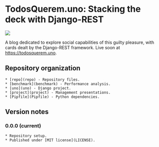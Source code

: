 # TodosQuerem.uno: Stacking the deck with Django-REST #

![](../repo/img/uno.jpg)

A blog dedicated to explore social capabilities of this guilty pleasure, with cards dealt by the Django-REST framework.
Live soon at https://todosquerem.uno.

## Repository organization ##

    * [repo](repo) - Repository files.
    * [benchmark](benchmark) - Performance analysis.
    * [uno](uno) - Django project.
    * [project](project) - Management presentations.
    * [Pipfile](Pipfile) - Python dependencies.

## Version notes ##

### 0.0.0 (current) ###

    * Repository setup.
    * Published under [MIT license](LICENSE).
